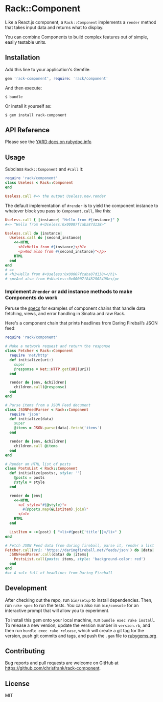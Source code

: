 # Rack::Component

Like a React.js component, a `Rack::Component` implements a `render` method that
takes input data and returns what to display.

You can combine Components to build complex features out of simple, easily
testable units.

## Installation

Add this line to your application's Gemfile:

```ruby
gem 'rack-component', require: 'rack/component'
```

And then execute:

    $ bundle

Or install it yourself as:

    $ gem install rack-component

## API Reference

Please see the
[YARD docs on rubydoc.info](https://www.rubydoc.info/gems/rack-component)

## Usage

Subclass `Rack::Component` and `#call` it:

```ruby
require 'rack/component'
class Useless < Rack::Component
end

Useless.call #=> the output Useless.new.render
```

The default implementation of `#render` is to yield the component instance to
whatever block you pass to `Component.call`, like this:

```ruby
Useless.call { |instance| "Hello from #{instance}" }
#=> "Hello from #<Useless:0x00007fcaba87d138>"

Useless.call do |instance|
  Useless.call do |second_instance|
    <<~HTML
      <h1>Hello from #{instance}</h1>
      <p>And also from #{second_instance}"</p>
    HTML
  end
end
# =>
# <h1>Hello from #<Useless:0x00007fcaba87d138></h1>
# <p>And also from #<Useless:0x00007f8482802498></p>
```

### Implement `#render` or add instance methods to make Components do work

Peruse the [specs][specs] for examples of component chains that handle
data fetching, views, and error handling in Sinatra and raw Rack.

Here's a component chain that prints headlines from Daring Fireball’s JSON feed:

```ruby
require 'rack/component'

# Make a network request and return the response
class Fetcher < Rack::Component
  require 'net/http'
  def initialize(uri:)
    super
    @response = Net::HTTP.get(URI(uri))
  end

  render do |env, &children|
    children.call(@response)
  end
end

# Parse items from a JSON Feed document
class JSONFeedParser < Rack::Component
  require 'json'
  def initialize(data)
    super
    @items = JSON.parse(data).fetch('items')
  end

  render do |env, &children|
    children.call @items
  end
end

# Render an HTML list of posts
class PostsList < Rack::Component
  def initialize(posts:, style: '')
    @posts = posts
    @style = style
  end

  render do |env|
    <<~HTML
      <ul style="#{@style}">
        #{@posts.map(&ListItem).join}"
      </ul>
    HTML
  end

  ListItem = ->(post) { "<li>#{post['title']}</li>" }
end

# Fetch JSON Feed data from daring fireball, parse it, render a list
Fetcher.call(uri: 'https://daringfireball.net/feeds/json') do |data|
  JSONFeedParser.call(data) do |items|
    PostsList.call(posts: items, style: 'background-color: red')
  end
end
#=> A <ul> full of headlines from Daring Fireball

```

## Development

After checking out the repo, run `bin/setup` to install dependencies. Then, run
`rake spec` to run the tests. You can also run `bin/console` for an interactive
prompt that will allow you to experiment.

To install this gem onto your local machine, run `bundle exec rake install`. To
release a new version, update the version number in `version.rb`, and then run
`bundle exec rake release`, which will create a git tag for the version, push
git commits and tags, and push the `.gem` file to
[rubygems.org](https://rubygems.org).

## Contributing

Bug reports and pull requests are welcome on GitHub at
https://github.com/chrisfrank/rack-component.

## License

MIT

[specs]: https://github.com/chrisfrank/rack-component/tree/master/spec
